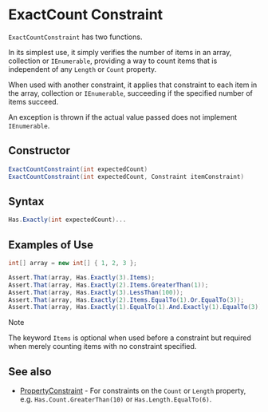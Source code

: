 # ExactCount Constraint

`ExactCountConstraint` has two functions.

In its simplest use, it simply verifies the number of items in an array, collection or `IEnumerable`, providing a way to
count items that is independent of any `Length` or `Count` property.

When used with another constraint, it applies that constraint to each item in the array, collection or  `IEnumerable`,
succeeding if the specified number of items succeed.

An exception is thrown if the actual value passed does not implement `IEnumerable`.

## Constructor

```csharp
ExactCountConstraint(int expectedCount)
ExactCountConstraint(int expectedCount, Constraint itemConstraint)
```

## Syntax

```csharp
Has.Exactly(int expectedCount)...
```

## Examples of Use

```csharp
int[] array = new int[] { 1, 2, 3 };

Assert.That(array, Has.Exactly(3).Items);
Assert.That(array, Has.Exactly(2).Items.GreaterThan(1));
Assert.That(array, Has.Exactly(3).LessThan(100));
Assert.That(array, Has.Exactly(2).Items.EqualTo(1).Or.EqualTo(3));
Assert.That(array, Has.Exactly(1).EqualTo(1).And.Exactly(1).EqualTo(3));
```

> [!NOTE]
> The keyword `Items` is optional when used before a constraint but required when  merely counting items with no
> constraint specified.

## See also

* [PropertyConstraint](PropertyConstraint.md) - For constraints on the `Count` or `Length` property, e.g.
  `Has.Count.GreaterThan(10)` or `Has.Length.EqualTo(6)`.
